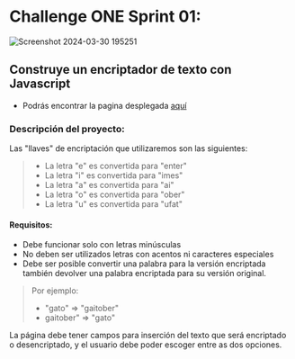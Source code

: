 # Challenge ONE Sprint 01:
![Screenshot 2024-03-30 195251](https://github.com/Angelov12/Encriptador-Oracle-One-G6/assets/124540799/c0eff6e7-c7a6-4974-bce4-0db3bfe1ca4d)

## Construye un encriptador de texto con Javascript 

* Podrás encontrar la pagina desplegada [aquí](https://angelov12.github.io/Encriptador-Oracle-One-G6/)

### Descripción del proyecto:

Las "llaves" de encriptación que utilizaremos son las siguientes:

> *  La letra "e" es convertida para "enter"
> *  La letra "i" es convertida para "imes"
> *  La letra "a" es convertida para "ai"
> *  La letra "o" es convertida para "ober"
> *  La letra "u" es convertida para "ufat"

#### Requisitos:

* Debe funcionar solo con letras minúsculas
* No deben ser utilizados letras con acentos ni caracteres especiales
* Debe ser posible convertir una palabra para la versión encriptada también devolver una palabra encriptada para su versión original.
> Por ejemplo: 
> * "gato" => "gaitober"
> *  gaitober" => "gato"

La página debe tener campos para
inserción del texto que será encriptado o desencriptado, y el usuario debe poder escoger entre as dos opciones.


